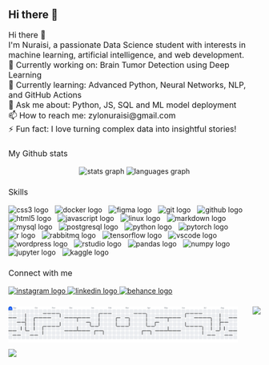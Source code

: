 ## Hi there 👋

<!--
**nuraisi/nuraisi** is a ✨ _special_ ✨ repository because its `README.md` (this file) appears on your GitHub profile.

Here are some ideas to get you started:

- 🔭 I’m currently working on ...
- 🌱 I’m currently learning ...
- 👯 I’m looking to collaborate on ...
- 🤔 I’m looking for help with ...
- 💬 Ask me about ...
- 📫 How to reach me: ...
- 😄 Pronouns: ...
- ⚡ Fun fact: ...
-->
<div align="left" style="font-size:16px;">
Hi there 👋  <br>
I'm Nuraisi, a passionate Data Science student with interests in machine learning, artificial intelligence, and web development.  <br>
🔭 Currently working on: Brain Tumor Detection using Deep Learning  <br>
🌱 Currently learning: Advanced Python, Neural Networks, NLP, and GitHub Actions  <br>
💬 Ask me about: Python, JS, SQL and ML model deployment  <br>
📫 How to reach me: zylonuraisi@gmail.com<br>
⚡ Fun fact: I love turning complex data into insightful stories!
</div>

###
<div align="left" style="font-size:16px;">
My Github stats
</div>

<div align="center"> <br>
  <img src="https://github-readme-stats.vercel.app/api?username=nuraisi&hide_title=false&hide_rank=false&show_icons=true&include_all_commits=true&count_private=true&disable_animations=false&theme=dracula&locale=en&hide_border=false" height="140" alt="stats graph"  />
  <img src="https://github-readme-stats.vercel.app/api/top-langs?username=nuraisi&locale=en&hide_title=true&layout=compact&card_width=320&langs_count=10&theme=dracula&hide_border=false" height="100" alt="languages graph"  />
</div>

###

<div align="left" style="font-size:16px;">
Skills
</div>

<div align="left"> <br>
  <img src="https://skillicons.dev/icons?i=css" height="35" alt="css3 logo"  />
  <img width="5" />
  <img src="https://skillicons.dev/icons?i=docker" height="35" alt="docker logo"  />
  <img width="5" />
  <img src="https://skillicons.dev/icons?i=figma" height="35" alt="figma logo"  />
  <img width="5" />
  <img src="https://skillicons.dev/icons?i=git" height="35" alt="git logo"  />
  <img width="5" />
  <img src="https://skillicons.dev/icons?i=github" height="35" alt="github logo"  />
  <img width="5" />
  <img src="https://skillicons.dev/icons?i=html" height="35" alt="html5 logo"  />
  <img width="5" />
  <img src="https://skillicons.dev/icons?i=js" height="35" alt="javascript logo"  />
  <img width="5" />
  <img src="https://skillicons.dev/icons?i=linux" height="35" alt="linux logo"  />
  <img width="5" />
  <img src="https://skillicons.dev/icons?i=md" height="35" alt="markdown logo"  />
  <img width="5" />
  <img src="https://skillicons.dev/icons?i=mysql" height="35" alt="mysql logo"  />
  <img width="5" />
  <img src="https://cdn.jsdelivr.net/gh/devicons/devicon/icons/postgresql/postgresql-original.svg" height="35" alt="postgresql logo"  />
  <img width="5" />
  <img src="https://skillicons.dev/icons?i=py" height="35" alt="python logo"  />
  <img width="5" />
  <img src="https://skillicons.dev/icons?i=pytorch" height="35" alt="pytorch logo"  />
  <img width="5" />
  <img src="https://cdn.jsdelivr.net/gh/devicons/devicon/icons/r/r-original.svg" height="35" alt="r logo"  />
  <img width="5" />
  <img src="https://skillicons.dev/icons?i=rabbitmq" height="35" alt="rabbitmq logo"  />
  <img width="5" />
  <img src="https://skillicons.dev/icons?i=tensorflow" height="35" alt="tensorflow logo"  />
  <img width="5" />
  <img src="https://skillicons.dev/icons?i=vscode" height="35" alt="vscode logo"  />
  <img width="5" />
  <img src="https://skillicons.dev/icons?i=wordpress" height="35" alt="wordpress logo"  />
  <img width="5" />
  <img src="https://cdn.jsdelivr.net/gh/devicons/devicon/icons/rstudio/rstudio-original.svg" height="35" alt="rstudio logo"  />
  <img width="5" />
  <img src="https://cdn.jsdelivr.net/gh/devicons/devicon/icons/pandas/pandas-original.svg" height="35" alt="pandas logo"  />
  <img width="5" />
  <img src="https://cdn.jsdelivr.net/gh/devicons/devicon/icons/numpy/numpy-original.svg" height="35" alt="numpy logo"  />
  <img width="5" />
  <img src="https://cdn.jsdelivr.net/gh/devicons/devicon/icons/jupyter/jupyter-original.svg" height="35" alt="jupyter logo"  />
  <img width="5" />
  <img src="https://cdn.jsdelivr.net/gh/devicons/devicon/icons/kaggle/kaggle-original.svg" height="35" alt="kaggle logo"  />
</div>

###
<div align="left" style="font-size:16px;">
Connect with me
</div>

<div align="left"> <br>
  <a href="https://www.instagram.com/nrsmbalhd_/" target="_blank">
    <img src="https://img.shields.io/static/v1?message=Instagram&logo=instagram&label=&color=E4405F&logoColor=white&labelColor=&style=for-the-badge" height="30" alt="instagram logo"  />
  </a>
  <a href="www.linkedin.com/in/nuraisi-maba-alhuda-372945292" target="_blank">
    <img src="https://img.shields.io/static/v1?message=LinkedIn&logo=linkedin&label=&color=0077B5&logoColor=white&labelColor=&style=for-the-badge" height="30" alt="linkedin logo"  />
  </a>
  <a href="https://www.behance.net/nuraisizylo" target="_blank">
    <img src="https://img.shields.io/static/v1?message=Behance&logo=behance&label=&color=1769ff&logoColor=white&labelColor=&style=for-the-badge" height="30" alt="behance logo"  />
  </a>
</div>

###
<div style="display: flex; align-items: flex-start;">
  <!-- KIRI: Graph + Counter -->
  <div style="display: flex; flex-direction: column;">
    <picture>
      <source media="(prefers-color-scheme: dark)" srcset="https://raw.githubusercontent.com/nuraisi/nuraisi/output/pacman-contribution-graph-dark.svg">
      <source media="(prefers-color-scheme: light)" srcset="https://raw.githubusercontent.com/nuraisi/nuraisi/output/pacman-contribution-graph.svg">
      <img alt="pacman contribution graph" src="https://raw.githubusercontent.com/nuraisi/nuraisi/output/pacman-contribution-graph.svg" style="width: 700px;" />
    </picture>
    <img src="https://profile-counter.glitch.me/nuraisi/count.svg?" style="margin-top: 10px;" />
  </div>

  <!-- KANAN: GIF -->
  <div style="margin-left: 30px;">
    <img src="https://media1.giphy.com/media/v1.Y2lkPTc5MGI3NjExMWwxcGdvd2hjbTd3ajB0bWNiMmdmY2J0M3NieWRxNnpoNGdrMGlqcSZlcD12MV9pbnRlcm5hbF9naWZfYnlfaWQmY3Q9Zw/78XCFBGOlS6keY1Bil/giphy.gif" style="height: 340px;" />
  </div>
</div>
